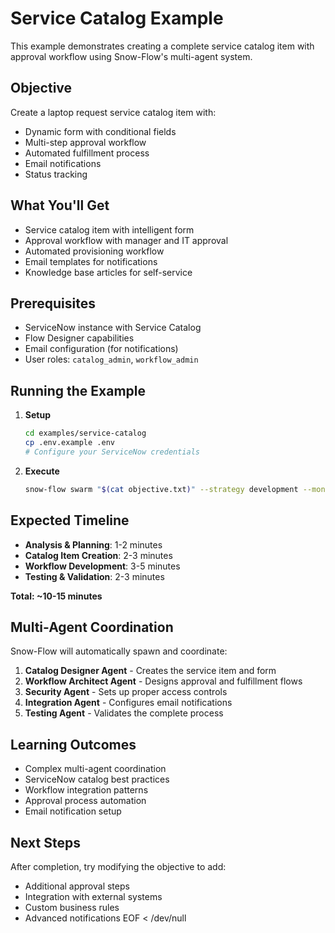 # Service Catalog Example

This example demonstrates creating a complete service catalog item with approval workflow using Snow-Flow's multi-agent system.

## Objective

Create a laptop request service catalog item with:
- Dynamic form with conditional fields
- Multi-step approval workflow
- Automated fulfillment process
- Email notifications
- Status tracking

## What You'll Get

- Service catalog item with intelligent form
- Approval workflow with manager and IT approval
- Automated provisioning workflow
- Email templates for notifications
- Knowledge base articles for self-service

## Prerequisites

- ServiceNow instance with Service Catalog
- Flow Designer capabilities
- Email configuration (for notifications)
- User roles: `catalog_admin`, `workflow_admin`

## Running the Example

1. **Setup**
   ```bash
   cd examples/service-catalog
   cp .env.example .env
   # Configure your ServiceNow credentials
   ```

2. **Execute**
   ```bash
   snow-flow swarm "$(cat objective.txt)" --strategy development --monitor
   ```

## Expected Timeline

- **Analysis & Planning**: 1-2 minutes
- **Catalog Item Creation**: 2-3 minutes  
- **Workflow Development**: 3-5 minutes
- **Testing & Validation**: 2-3 minutes

**Total: ~10-15 minutes**

## Multi-Agent Coordination

Snow-Flow will automatically spawn and coordinate:

1. **Catalog Designer Agent** - Creates the service item and form
2. **Workflow Architect Agent** - Designs approval and fulfillment flows
3. **Security Agent** - Sets up proper access controls
4. **Integration Agent** - Configures email notifications
5. **Testing Agent** - Validates the complete process

## Learning Outcomes

- Complex multi-agent coordination
- ServiceNow catalog best practices
- Workflow integration patterns
- Approval process automation
- Email notification setup

## Next Steps

After completion, try modifying the objective to add:
- Additional approval steps
- Integration with external systems
- Custom business rules
- Advanced notifications
EOF < /dev/null